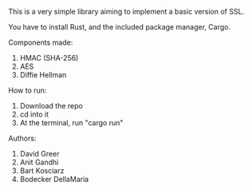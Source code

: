 This is a very simple library aiming to implement a basic version of SSL.

You have to install Rust, and the included package manager, Cargo.

Components made:
  1. HMAC (SHA-256)
  2. AES
  3. Diffie Hellman

How to run:
  1. Download the repo
  2. cd into it
  3. At the terminal, run "cargo run"
  
Authors:
  1. David Greer
  2. Anit Gandhi
  3. Bart Kosciarz
  4. Bodecker DellaMaria
